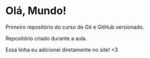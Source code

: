 # Olá, Mundo!
 Primeiro repositório do curso de Git e GitHub versionado.
 
Repositório criado durante a aula.

Essa linha eu adicionei diretamente no site!
<3
